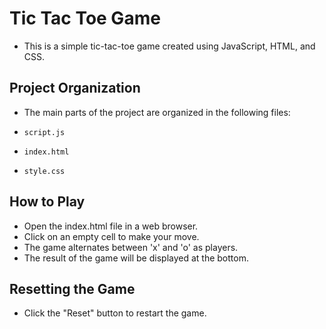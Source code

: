 # Tic Tac Toe Game
- This is a simple tic-tac-toe game created using JavaScript, HTML, and CSS.

## Project Organization
- The main parts of the project are organized in the following files:

- `script.js`
- `index.html`
- `style.css`

## How to Play
- Open the index.html file in a web browser.
- Click on an empty cell to make your move.
- The game alternates between 'x' and 'o' as players.
- The result of the game will be displayed at the bottom.

## Resetting the Game
- Click the "Reset" button to restart the game.
